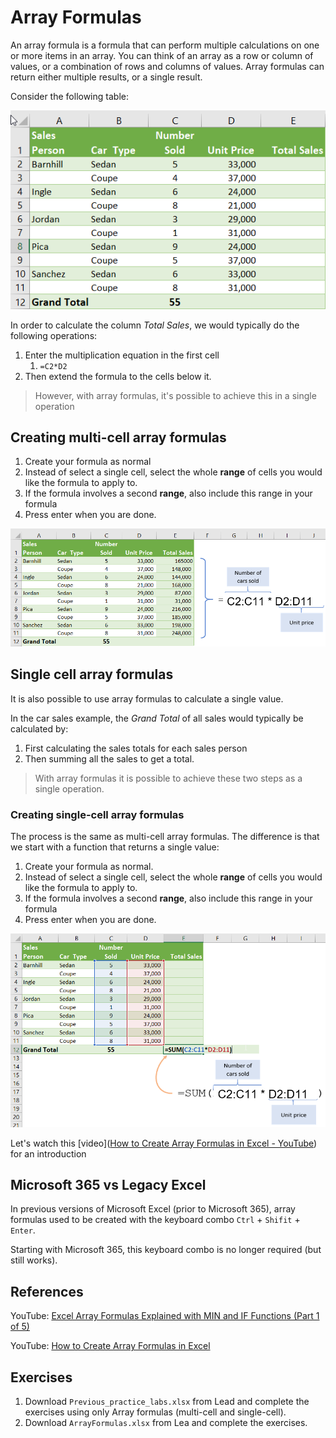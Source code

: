 # Array Formulas

An array formula is a formula that can perform multiple calculations on one or more items in an array. You can think of an array as a row or column of values, or a combination of rows and columns of values. Array formulas can return either multiple results, or a single result.

Consider the following table:

![car sales table by model and sales person](assets/array-car-sales-start.png)

In order to calculate the column *Total Sales*, we would typically do the following operations:

1. Enter the multiplication equation in the first cell
	1. `=C2*D2`
2. Then extend the formula to the cells below it.

> However, with array formulas, it's possible to achieve this in a single operation

## Creating multi-cell array formulas

1. Create your formula as normal 
2. Instead of select a single cell, select the whole **range** of cells you would like the formula to apply to.
3. If the formula involves a second **range**, also include this range in your formula
4. Press enter when you are done.

![Example of array formula for car sales table](assets/array-car-sales-final.png)

## Single cell array formulas

It is also possible to use array formulas to calculate a single value.

In the car sales example, the *Grand Total* of all sales would typically be calculated by:

1. First calculating the sales totals for each sales person
2. Then summing all the sales to get a total.

> With array formulas it is possible to achieve these two steps as a single operation.

### Creating single-cell array formulas

The process is the same as multi-cell array formulas. The difference is that we start with a function that returns a single value:

1. Create your formula as normal.
2. Instead of select a single cell, select the whole **range** of cells you would like the formula to apply to.
3. If the formula involves a second **range**, also include this range in your formula
4. Press enter when you are done.

![Using single cell array formula for grand total](assets/array-car-sales-single-cell.png)

Let's watch this [video]([How to Create Array Formulas in Excel - YouTube](https://www.youtube.com/watch?v=7nEyAXiJ304&feature=emb_logo)) for an introduction


## Microsoft 365 vs Legacy Excel

In previous versions of Microsoft Excel (prior to Microsoft 365), array formulas used to be created with the keyboard combo `Ctrl` + `Shifit` + `Enter`.

Starting with Microsoft 365, this keyboard combo is no longer required (but still works).

## References

YouTube: [Excel Array Formulas Explained with MIN and IF Functions (Part 1 of 5)](https://www.youtube.com/watch?v=I23Cy8FkMLY)

YouTube: [How to Create Array Formulas in Excel](https://www.youtube.com/watch?v=7nEyAXiJ304)

## Exercises

1. Download `Previous_practice_labs.xlsx` from Lead and complete the exercises using only Array formulas (multi-cell and single-cell).
2. Download `ArrayFormulas.xlsx` from Lea and complete the exercises.



